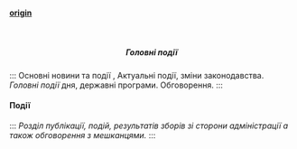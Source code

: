 #### [origin](https://osbb-gr-44.web.app/#/events)

<h5 align="center">
  <br>
    <div class="row flex-center">
     <div class="events-logo-200"></div>
     </div>
  <br>
      Головні події
  <br>
</h5>

:::
Основні новини та події , Актуальні події, зміни законодавства. *Головні події* дня, державні програми. Обговорення.
:::


#### Події

:::
*Розділ публікації, 
подій, результатів зборів зі сторони адміністрації
а також обговорення з мешканцями.*
:::

<div
  type="disqus"
  isopen="false"
  title="Основні події"
  description="Обговорення подій з мешканцями"
  canonical="/#/events"
  shortname="osbb-gr-44"
></div>

